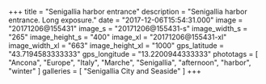 +++
title = "Senigallia harbor entrance"
description = "Senigallia harbor entrance. Long exposure."
date = "2017-12-06T15:54:31.000"
image = "20171206@155431"
image_s = "20171206@155431-s"
image_width_s = "265"
image_height_s = "400"
image_xl = "20171206@155431-xl"
image_width_xl = "663"
image_height_xl = "1000"
gps_latitude = "43.7194583333333"
gps_longitude = "13.2200944333333"
phototags = [ "Ancona", "Europe", "Italy", "Marche", "Senigallia", "afternoon", "harbor", "winter" ]
galleries = [ "Senigallia City and Seaside" ]
+++
